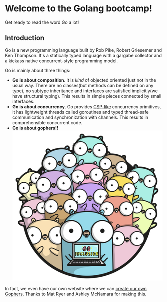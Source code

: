 # Welcome to the Golang bootcamp!
Get ready to read the word Go a lot!

## Introduction
Go is a new programming language built by Rob Pike, Robert Griesemer and Ken Thompson. It's a statically typed language with a gargabe collector and a kickass native concurrent-style programming model.

Go is mainly about three things:
* **Go is about composition**. It is *kind* of objected oriented just not in the usual way. There are no classes(but methods can be defined on any type), no subtype inheritance and interfaces are satisfied implicitly(we have structural typing). This results in simple pieces connected by small interfaces.
* **Go is about concurrency**. Go provides [CSP-like](https://en.wikipedia.org/wiki/Communicating_sequential_processes) concurrency primitives, it has lightweight threads called goroutines and typed thread-safe communication and synchronization with channels. This results in comprehensible concurrent code.
* **Go is about gophers!!**
![gopher](/docs/img/gophers.png)

In fact, we even have our own website where we can [create our own Gophers](http://gopherize.me/). Thanks to Mat Ryer and Ashley McNamara for making this.
